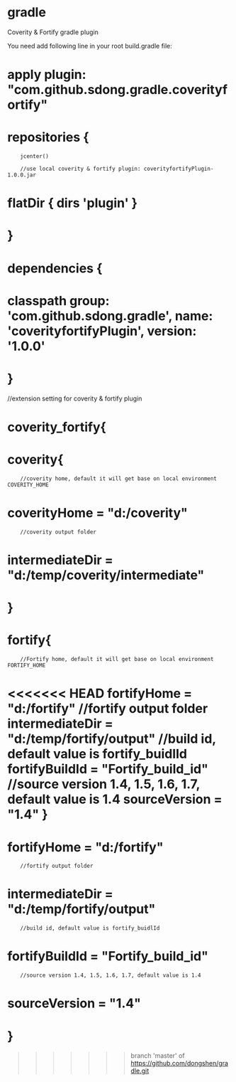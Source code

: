 # gradle
Coverity &amp; Fortify gradle plugin

<p>You need add following line in your root build.gradle file:</p>


#  apply plugin: "com.github.sdong.gradle.coverityfortify"

#  repositories {
 		jcenter()
 	
		//use local coverity & fortify plugin: coverityfortifyPlugin-1.0.0.jar
#		flatDir { dirs 'plugin' }	 
#  }
  
#  dependencies {
#		classpath group: 'com.github.sdong.gradle', name: 'coverityfortifyPlugin', version: '1.0.0' 
#  }

  //extension setting for coverity & fortify plugin	
#  coverity_fortify{
#	coverity{ 
		//coverity home, default it will get base on local environment COVERITY_HOME
#		coverityHome = "d:/coverity"
		//coverity output folder
#		intermediateDir = "d:/temp/coverity/intermediate"
#	}
	
#	fortify{
		//Fortify home, default it will get base on local environment FORTIFY_HOME
<<<<<<< HEAD
		fortifyHome = "d:/fortify"
		//fortify output folder
		intermediateDir = "d:/temp/fortify/output"
		//build id, default value is fortify_buidlId
		fortifyBuildId = "Fortify_build_id"
		//source version 1.4, 1.5, 1.6, 1.7, default value is 1.4
		sourceVersion = "1.4"
	}
=======
#		fortifyHome = "d:/fortify"
		//fortify output folder
#		intermediateDir = "d:/temp/fortify/output"
		//build id, default value is fortify_buidlId
#		fortifyBuildId = "Fortify_build_id"
		//source version 1.4, 1.5, 1.6, 1.7, default value is 1.4
#		sourceVersion = "1.4"
#	}
>>>>>>> branch 'master' of https://github.com/dongshen/gradle.git
	
